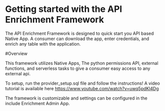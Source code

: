 # Getting started with the API Enrichment Framework

The API Enrichment Framework is designed to quick start you API based Native App.
A consumer can download the app, enter credentials, and enrich any table with the application.

#Overview

This framework utilizes Native Apps, The python permissions API, external functions, and serverless tasks to give a consumer easy access to any external api. 

To setup, run the provider_setup.sql file and follow the instructions!
A video tutorial is available here
https://www.youtube.com/watch?v=uwq5pdKl4Dg

The framework is customizable and settings can be configured in the include Enrichment Admin App.
